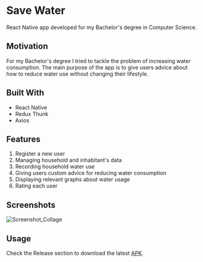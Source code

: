 # Save Water
React Native app developed for my Bachelor's degree in Computer Science.

## Motivation
For my Bachelor's degree I tried to tackle the problem of increasing water consumption. The main purpose of the app is to give users advice about how to reduce water use without changing their lifestyle.

## Built With
- React Native
- Redux Thunk
- Axios

## Features
1. Register a new user
2. Managing household and inhabitant's data
3. Recording household water use
4. Giving users custom advice for reducing water consumption
5. Displaying relevant graphs about water usage
6. Rating each user 

## Screenshots

![Screenshot_Collage](https://user-images.githubusercontent.com/62259244/138668491-2c342277-09c1-49af-80d1-3b6cb12fceaf.jpg)

## Usage
Check the Release section to download the latest [APK](https://github.com/Cobzariu/Save_Water/releases/download/1.2/Save.Water.1.2.apk).
